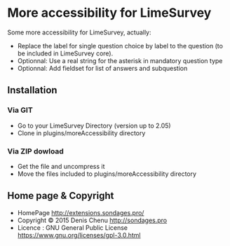 # More accessibility for LimeSurvey #

Some more accessibility for LimeSurvey, actually:
* Replace the label for single question choice by label to the question (to be included in LimeSurvey core).
* Optionnal: Use a real string for the asterisk in mandatory question type
* Optionnal: Add fieldset for list of answers and subquestion

## Installation

### Via GIT
- Go to your LimeSurvey Directory (version up to 2.05)
- Clone in plugins/moreAccessibility directory

### Via ZIP dowload
- Get the file and uncompress it
- Move the files included to plugins/moreAccessibility directory

## Home page & Copyright
- HomePage <http://extensions.sondages.pro/>
- Copyright © 2015 Denis Chenu <http://sondages.pro>
- Licence : GNU General Public License <https://www.gnu.org/licenses/gpl-3.0.html>
